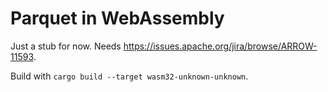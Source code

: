 # Parquet in WebAssembly

Just a stub for now. Needs https://issues.apache.org/jira/browse/ARROW-11593. 

Build with `cargo build --target wasm32-unknown-unknown`.
